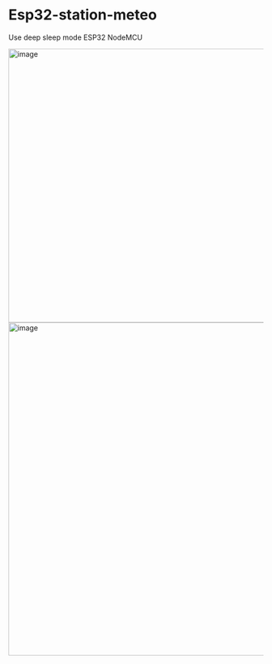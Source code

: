 # Esp32-station-meteo

Use deep sleep mode ESP32 NodeMCU

<img width="541" alt="image" src="https://user-images.githubusercontent.com/21066835/191969779-28ef7d54-3620-4956-9974-dab703702798.png">

<img width="658" alt="image" src="https://user-images.githubusercontent.com/21066835/191969892-a456fdb3-b2c7-4dff-b1b3-da50207ca837.png">

